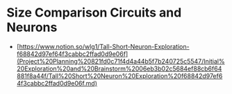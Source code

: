 # Size Comparison Circuits and Neurons

- [https://www.notion.so/wlg1/Tall-Short-Neuron-Exploration-f68842d97ef64f3cabbc2ffad0d9e06f](Project%20Planning%20821fd0c71f4d4a44b5f7b240725c5547/Initial%20Exploration%20and%20Brainstorm%2006eb3b02c5684ef88cb6f64881f8a44f/Tall%20Short%20Neuron%20Exploration%20f68842d97ef64f3cabbc2ffad0d9e06f.md)
